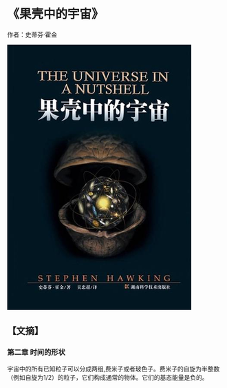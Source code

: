 # 《果壳中的宇宙》

  作者：史蒂芬·霍金

![](./src/20250803161303.jpg)

## 【文摘】

### 第二章 时间的形状

宇宙中的所有已知粒子可以分成两组,费米子或者玻色子。费米子的自旋为半整数（例如自旋为1/2）的粒子，它们构成通常的物体。它们的基态能量是负的。  
